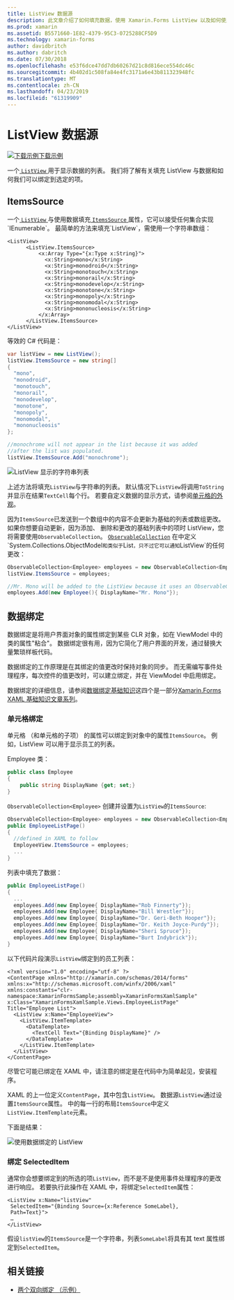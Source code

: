 ```yaml
---
title: ListView 数据源
description: 此文章介绍了如何填充数据，使用 Xamarin.Forms ListView 以及如何使用 ListView 的数据绑定。
ms.prod: xamarin
ms.assetid: B5571660-1E82-4379-95C3-0725288CF5D9
ms.technology: xamarin-forms
author: davidbritch
ms.author: dabritch
ms.date: 07/30/2018
ms.openlocfilehash: e53f6dce47dd7db60267d21c8d816ece554dc46c
ms.sourcegitcommit: 4b402d1c508fa84e4fc3171a6e43b811323948fc
ms.translationtype: MT
ms.contentlocale: zh-CN
ms.lasthandoff: 04/23/2019
ms.locfileid: "61319909"
---
```

# <a name="listview-data-sources"></a>ListView 数据源

[![下载示例](~/media/shared/download.png)下载示例](https://developer.xamarin.com/samples/xamarin-forms/UserInterface/ListView/SwitchEntryTwoBinding)

一个[ `ListView` ](xref:Xamarin.Forms.ListView)用于显示数据的列表。 我们将了解有关填充 ListView 与数据和如何我们可以绑定到选定的项。

## <a name="itemssource"></a>ItemsSource

一个[ `ListView` ](xref:Xamarin.Forms.ListView)与使用数据填充[ `ItemsSource` ](xref:Xamarin.Forms.ItemsView`1.ItemsSource)属性，它可以接受任何集合实现`IEnumerable`。 最简单的方法来填充`ListView`，需使用一个字符串数组：

```xaml
<ListView>
      <ListView.ItemsSource>
          <x:Array Type="{x:Type x:String}">
            <x:String>mono</x:String>
            <x:String>monodroid</x:String>
            <x:String>monotouch</x:String>
            <x:String>monorail</x:String>
            <x:String>monodevelop</x:String>
            <x:String>monotone</x:String>
            <x:String>monopoly</x:String>
            <x:String>monomodal</x:String>
            <x:String>mononucleosis</x:String>
          </x:Array>
      </ListView.ItemsSource>
</ListView>
```

等效的 C# 代码是：

```csharp
var listView = new ListView();
listView.ItemsSource = new string[]
{
  "mono",
  "monodroid",
  "monotouch",
  "monorail",
  "monodevelop",
  "monotone",
  "monopoly",
  "monomodal",
  "mononucleosis"
};

//monochrome will not appear in the list because it was added
//after the list was populated.
listView.ItemsSource.Add("monochrome");
```

![](data-and-databinding-images/itemssource-simple.png "ListView 显示的字符串列表")

上述方法将填充`ListView`与字符串的列表。 默认情况下`ListView`将调用`ToString`并显示在结果`TextCell`每个行。 若要自定义数据的显示方式，请参阅[单元格的外观](~/xamarin-forms/user-interface/listview/customizing-cell-appearance.md)。

因为`ItemsSource`已发送到一个数组中的内容不会更新为基础的列表或数组更改。 如果你想要自动更新，因为添加、 删除和更改的基础列表中的项时 ListView，您将需要使用`ObservableCollection`。 [`ObservableCollection`](xref:System.Collections.ObjectModel.ObservableCollection`1) 在中定义`System.Collections.ObjectModel`和类似于`List`，只不过它可以通知`ListView`的任何更改：

```csharp
ObservableCollection<Employee> employees = new ObservableCollection<Employee>();
listView.ItemsSource = employees;

//Mr. Mono will be added to the ListView because it uses an ObservableCollection
employees.Add(new Employee(){ DisplayName="Mr. Mono"});
```

<a name="Data_Binding" />

## <a name="data-binding"></a>数据绑定
数据绑定是将用户界面对象的属性绑定到某些 CLR 对象，如在 ViewModel 中的类的属性"粘合"。 数据绑定很有用，因为它简化了用户界面的开发，通过替换大量繁琐样板代码。

数据绑定的工作原理是在其绑定的值更改时保持对象的同步。 而无需编写事件处理程序，每次控件的值更改时，可以建立绑定，并在 ViewModel 中启用绑定。

数据绑定的详细信息，请参阅[数据绑定基础知识](~/xamarin-forms/xaml/xaml-basics/data-binding-basics.md)这四个是一部分[Xamarin.Forms XAML 基础知识文章系列](~/xamarin-forms/xaml/xaml-basics/index.md)。

### <a name="binding-cells"></a>单元格绑定
单元格 （和单元格的子项） 的属性可以绑定到对象中的属性`ItemsSource`。 例如，ListView 可以用于显示员工的列表。

Employee 类：

```csharp
public class Employee
{
    public string DisplayName {get; set;}
}
```

`ObservableCollection<Employee>` 创建并设置为`ListView`的`ItemsSource`:

```csharp
ObservableCollection<Employee> employees = new ObservableCollection<Employee>();
public EmployeeListPage()
{
  //defined in XAML to follow
  EmployeeView.ItemsSource = employees;
  ...
}
```

列表中填充了数据：

```csharp
public EmployeeListPage()
{
  ...
  employees.Add(new Employee{ DisplayName="Rob Finnerty"});
  employees.Add(new Employee{ DisplayName="Bill Wrestler"});
  employees.Add(new Employee{ DisplayName="Dr. Geri-Beth Hooper"});
  employees.Add(new Employee{ DisplayName="Dr. Keith Joyce-Purdy"});
  employees.Add(new Employee{ DisplayName="Sheri Spruce"});
  employees.Add(new Employee{ DisplayName="Burt Indybrick"});
}
```

以下代码片段演示`ListView`绑定到的员工列表：

```xaml
<?xml version="1.0" encoding="utf-8" ?>
<ContentPage xmlns="http://xamarin.com/schemas/2014/forms"
xmlns:x="http://schemas.microsoft.com/winfx/2006/xaml"
xmlns:constants="clr-namespace:XamarinFormsSample;assembly=XamarinFormsXamlSample"
x:Class="XamarinFormsXamlSample.Views.EmployeeListPage"
Title="Employee List">
  <ListView x:Name="EmployeeView">
    <ListView.ItemTemplate>
      <DataTemplate>
        <TextCell Text="{Binding DisplayName}" />
      </DataTemplate>
    </ListView.ItemTemplate>
  </ListView>
</ContentPage>
```

尽管它可能已绑定在 XAML 中，请注意的绑定是在代码中为简单起见，安装程序。

XAML 的上一位定义`ContentPage`，其中包含`ListView`。 数据源`ListView`通过设置`ItemsSource`属性。 中的每一行的布局`ItemsSource`中定义`ListView.ItemTemplate`元素。

下面是结果：

![](data-and-databinding-images/bound-data.png "使用数据绑定的 ListView")

### <a name="binding-selecteditem"></a>绑定 SelectedItem

通常你会想要绑定到的所选的项`ListView`，而不是不是使用事件处理程序的更改进行响应。 若要执行此操作在 XAML 中，将绑定`SelectedItem`属性：

```xaml
<ListView x:Name="listView"
 SelectedItem="{Binding Source={x:Reference SomeLabel},
 Path=Text}">
 …
</ListView>
```

假设`listView`的`ItemsSource`是一个字符串，列表`SomeLabel`将具有其 text 属性绑定到`SelectedItem`。

## <a name="related-links"></a>相关链接

- [两个双向绑定 （示例）](https://developer.xamarin.com/samples/xamarin-forms/UserInterface/ListView/SwitchEntryTwoBinding)
